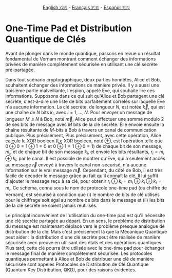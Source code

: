 <p style="text-align: center;">
    <a id="linken" href="../../../../en/content/index.html">English &#x1F1EC;&#x1F1E7;</a> - 
    <a id="linkfr" href="../../../../fr/content/index.html">Français &#x1F1EB;&#x1F1F7;</a> - 
    <a id="linkes" href="../../../../es/content/index.html">Español &#x1F1EA;&#x1F1F8;</a>
</p>
<script>
    currentPage = window.location.href;
    beforeLang = currentPage.slice(0, currentPage.indexOf("content") - 3);
    afterLang = currentPage.slice(currentPage.indexOf("content"));
    document.getElementById("linken").href = beforeLang + "en/" + afterLang;
    document.getElementById("linkfr").href = beforeLang + "fr/" + afterLang;
    document.getElementById("linkes").href = beforeLang + "es/" + afterLang;
</script>



# One-Time Pad et Distribution Quantique de Clés

Avant de plonger dans le monde quantique, passons en revue un résultat fondamental de Vernam montrant comment échanger des informations privées de manière complètement sécurisée en utilisant une clé secrète pré-partagée.

Dans tout scénario cryptographique, deux parties honnêtes, Alice et Bob, souhaitent échanger des informations de manière privée. Il y a aussi une troisième partie malveillante, l'espion, appelé Eve, qui souhaite lire ces informations. Supposons dans ce qui suit qu'Alice et Bob partagent une clé secrète, c'est-à-dire une liste de bits parfaitement corrélés sur laquelle Eve n'a aucune information. La clé secrète, de longueur $N$, est notée $\vec k$, qui est une chaîne de
$N$ bits $k_i$, avec $i=1,\ldots,N$. Pour envoyer un message de longueur $M\leq N$ à Bob, noté $\vec m$, Alice peut effectuer une somme
 modulo 2 de ses bits de message avec $M$ bits de la clé secrète. Elle envoie ensuite la chaîne résultante de 
$M$-bits à Bob à travers un canal de communication publique. Plus précisément,  Plus précisément, avec cette opération, Alice calcule le XOR booléen (Le XOR booléen, noté $\oplus$, est l’opération telle que $0\oplus 0=1\oplus 1=0$ et $0\oplus 1=1\oplus
0=1$) de chaque bit de son message, $m_i$, et de chaque bit de son message $k_i$, et envoie les bits résultants, $r_i=m_i\oplus k_i$, par le canal. Il est possible de montrer qu’Eve, qui a seulement accès au message $\vec r$ envoyé à travers le canal non-sécurisé, n'a aucune information sur le vrai message $\vec m$. Cependant, du côté de Bob, il est très facile de décoder le message grâce au fait qu'il connaît la clé. Il lui suffit d'ajouter le message reçu à sa clé, pour obtenir $r_i\oplus k_i=m_i\oplus k_i\oplus k_i=m_i$.
Ce schéma, connu sous le nom de protocole one-time pad (ou chiffre de Vernam), est sécurisé à condition que (i) le nombre de bits de clé utilisés pour le chiffrage soit égal au nombre de bits dans le message et (ii) les bits de la clé secrète ne soient jamais réutilisés.

Le principal inconvénient de l'utilisation du one-time pad est qu'il nécessite une clé secrète partagée au départ. En un sens, le problème de distribution du message est maintenant déplacé vers le problème presque analogue de distribution de la clé. Mais c'est précisément là que la Mécanique Quantique peut aider : la distribution d'une clé secrète peut être réalisée de manière sécurisée avec preuve en utilisant des états et des opérations quantiques. Plus tard, cette clé pourra être utilisée avec le one-time pad pour échanger le message final de manière complètement sécurisée. Les protocoles quantiques permettant à Alice et Bob de distribuer une clé de manière sécurisée sont appelés Protocoles de Distribution de Clé Quantique (Quantum Key Distribution, QKD), pour des raisons évidentes.



